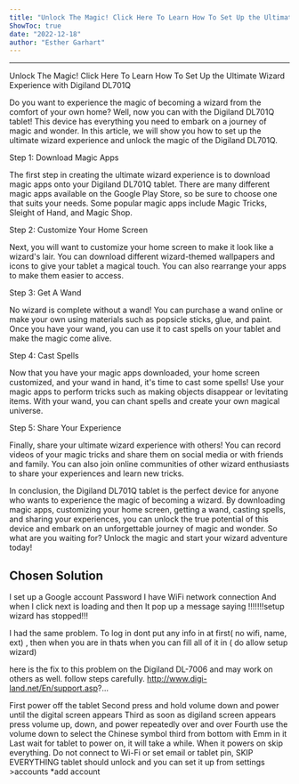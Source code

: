 ```yaml
---
title: "Unlock The Magic! Click Here To Learn How To Set Up the Ultimate Wizzard Experience with Digiland DL701Q"
ShowToc: true 
date: "2022-12-18"
author: "Esther Garhart"
---
```

*****
Unlock The Magic! Click Here To Learn How To Set Up the Ultimate Wizard Experience with Digiland DL701Q

Do you want to experience the magic of becoming a wizard from the comfort of your own home? Well, now you can with the Digiland DL701Q tablet! This device has everything you need to embark on a journey of magic and wonder. In this article, we will show you how to set up the ultimate wizard experience and unlock the magic of the Digiland DL701Q.

Step 1: Download Magic Apps

The first step in creating the ultimate wizard experience is to download magic apps onto your Digiland DL701Q tablet. There are many different magic apps available on the Google Play Store, so be sure to choose one that suits your needs. Some popular magic apps include Magic Tricks, Sleight of Hand, and Magic Shop.

Step 2: Customize Your Home Screen

Next, you will want to customize your home screen to make it look like a wizard's lair. You can download different wizard-themed wallpapers and icons to give your tablet a magical touch. You can also rearrange your apps to make them easier to access.

Step 3: Get A Wand

No wizard is complete without a wand! You can purchase a wand online or make your own using materials such as popsicle sticks, glue, and paint. Once you have your wand, you can use it to cast spells on your tablet and make the magic come alive.

Step 4: Cast Spells

Now that you have your magic apps downloaded, your home screen customized, and your wand in hand, it's time to cast some spells! Use your magic apps to perform tricks such as making objects disappear or levitating items. With your wand, you can chant spells and create your own magical universe.

Step 5: Share Your Experience

Finally, share your ultimate wizard experience with others! You can record videos of your magic tricks and share them on social media or with friends and family. You can also join online communities of other wizard enthusiasts to share your experiences and learn new tricks.

In conclusion, the Digiland DL701Q tablet is the perfect device for anyone who wants to experience the magic of becoming a wizard. By downloading magic apps, customizing your home screen, getting a wand, casting spells, and sharing your experiences, you can unlock the true potential of this device and embark on an unforgettable journey of magic and wonder. So what are you waiting for? Unlock the magic and start your wizard adventure today!


## Chosen Solution
 I set up a Google account
Password
I have WiFi network connection
And when I click next is loading and then
It pop up a message saying !!!!!!!setup wizard has stopped!!!

 I had the same problem. To log in dont put any info in at first( no wifi, name, ext) ,  then when you are in  thats when you can fill all of it in
( do allow  setup wizard)

 here is the fix to this problem on the Digiland DL-7006 and may work on others as well. follow steps carefully.
http://www.digi-land.net/En/support.asp?...

 First power off the tablet
Second press and hold volume down and power until the digital screen appears
Third as soon as digiland screen appears press volume up,  down,  and power repeatedly over and over
Fourth use the volume down to select the Chinese symbol third from bottom with Emm in it
Last wait for tablet to power on, it will take a while. When it powers on skip everything.  Do not connect to Wi-Fi or set email or tablet pin,  SKIP EVERYTHING
tablet should unlock and you can set it up from settings >accounts *add account




